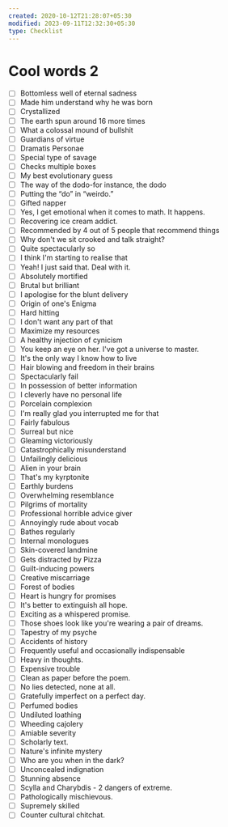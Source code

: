```yaml
---
created: 2020-10-12T21:28:07+05:30
modified: 2023-09-11T12:32:30+05:30
type: Checklist
---
```


# Cool words 2

- [ ] Bottomless well of eternal sadness
- [ ] Made him understand why he was born
- [ ] Crystallized
- [ ] The earth spun around 16 more times
- [ ] What a colossal mound of bullshit
- [ ] Guardians of virtue
- [ ] Dramatis Personae
- [ ] Special type of savage
- [ ] Checks multiple boxes
- [ ] My best evolutionary guess
- [ ] The way of the dodo-for instance, the dodo
- [ ] Putting the “do” in “weirdo.”
- [ ] Gifted napper
- [ ] Yes, I get emotional when it comes to math. It happens.
- [ ] Recovering ice cream addict.
- [ ] Recommended by 4 out of 5 people that recommend things
- [ ] Why don't we sit crooked and talk straight?
- [ ] Quite spectacularly so
- [ ] I think I'm starting to realise that
- [ ] Yeah! I just said that. Deal with it.
- [ ] Absolutely mortified
- [ ] Brutal but brilliant
- [ ] I apologise for the blunt delivery
- [ ] Origin of one's Enigma
- [ ] Hard hitting
- [ ] I don't want any part of that
- [ ] Maximize my resources
- [ ] A healthy injection of cynicism
- [ ] You keep an eye on her. I've got a universe to master.
- [ ] It's the only way I know how to live
- [ ] Hair blowing and freedom in their brains
- [ ] Spectacularly fail
- [ ] In possession of better information
- [ ] I cleverly have no personal life
- [ ] Porcelain complexion
- [ ] I'm really glad you interrupted me for that
- [ ] Fairly fabulous
- [ ] Surreal but nice
- [ ] Gleaming victoriously
- [ ] Catastrophically misunderstand
- [ ] Unfailingly delicious
- [ ] Alien in your brain
- [ ] That's my kyrptonite
- [ ] Earthly burdens
- [ ] Overwhelming resemblance
- [ ] Pilgrims of mortality
- [ ] Professional horrible advice giver
- [ ] Annoyingly rude about vocab
- [ ] Bathes regularly
- [ ] Internal monologues
- [ ] Skin-covered landmine
- [ ] Gets distracted by Pizza
- [ ] Guilt-inducing powers
- [ ] Creative miscarriage
- [ ] Forest of bodies
- [ ] Heart is hungry for promises
- [ ] It's better to extinguish all hope.
- [ ] Exciting as a whispered promise.
- [ ] Those shoes look like you're wearing a pair of dreams.
- [ ] Tapestry of my psyche
- [ ] Accidents of history
- [ ] Frequently useful and occasionally indispensable
- [ ] Heavy in thoughts.
- [ ] Expensive trouble
- [ ] Clean as paper before the poem.
- [ ] No lies detected, none at all.
- [ ] Gratefully imperfect on a perfect day.
- [ ] Perfumed bodies
- [ ] Undiluted loathing
- [ ] Wheeding cajolery
- [ ] Amiable severity
- [ ] Scholarly text.
- [ ] Nature's infinite mystery 
- [ ] Who are you when in the dark?
- [ ] Unconcealed indignation
- [ ] Stunning absence
- [ ] Scylla and Charybdis - 2 dangers of extreme.
- [ ] Pathologically mischievous.
- [ ] Supremely skilled
- [ ] Counter cultural chitchat.
